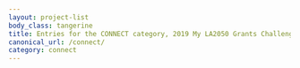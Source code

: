 ```yaml
---
layout: project-list
body_class: tangerine
title: Entries for the CONNECT category, 2019 My LA2050 Grants Challenge
canonical_url: /connect/
category: connect
---
```

